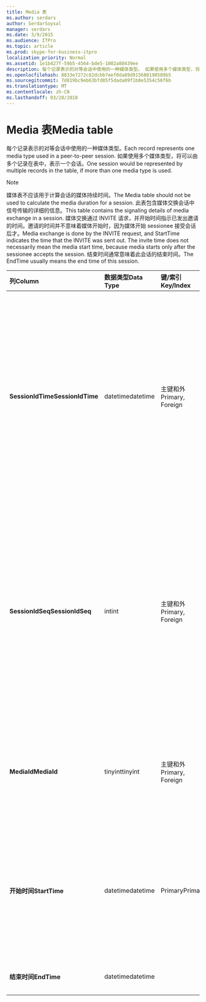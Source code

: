 ```yaml
---
title: Media 表
ms.author: serdars
author: SerdarSoysal
manager: serdars
ms.date: 3/9/2015
ms.audience: ITPro
ms.topic: article
ms.prod: skype-for-business-itpro
localization_priority: Normal
ms.assetid: 1e1b427f-59b5-4564-bde5-1002a80439ee
description: 每个记录表示的对等会话中使用的一种媒体类型。 如果使用多个媒体类型，将可以由多个记录在表中，表示一个会话。
ms.openlocfilehash: 8833e7272c82dcbb7eef0da89d915680198589b5
ms.sourcegitcommit: 7d819bc9eb63bfd85f5dada09f1b8e5354c56f6b
ms.translationtype: MT
ms.contentlocale: zh-CN
ms.lasthandoff: 03/28/2018
---
```

# <a name="media-table"></a><span data-ttu-id="e6cd1-104">Media 表</span><span class="sxs-lookup"><span data-stu-id="e6cd1-104">Media table</span></span>
 
<span data-ttu-id="e6cd1-105">每个记录表示的对等会话中使用的一种媒体类型。</span><span class="sxs-lookup"><span data-stu-id="e6cd1-105">Each record represents one media type used in a peer-to-peer session.</span></span> <span data-ttu-id="e6cd1-106">如果使用多个媒体类型，将可以由多个记录在表中，表示一个会话。</span><span class="sxs-lookup"><span data-stu-id="e6cd1-106">One session would be represented by multiple records in the table, if more than one media type is used.</span></span>
  
> [!NOTE]
> <span data-ttu-id="e6cd1-107">媒体表不应该用于计算会话的媒体持续时间。</span><span class="sxs-lookup"><span data-stu-id="e6cd1-107">The Media table should not be used to calculate the media duration for a session.</span></span> <span data-ttu-id="e6cd1-108">此表包含媒体交换会话中信号传输的详细的信息。</span><span class="sxs-lookup"><span data-stu-id="e6cd1-108">This table contains the signaling details of media exchange in a session.</span></span> <span data-ttu-id="e6cd1-109">媒体交换通过 INVITE 请求，并开始时间指示已发出邀请的时间。邀请的时间并不意味着媒体开始时，因为媒体开始 sessionee 接受会话后才。</span><span class="sxs-lookup"><span data-stu-id="e6cd1-109">Media exchange is done by the INVITE request, and StartTime indicates the time that the INVITE was sent out. The invite time does not necessarily mean the media start time, because media starts only after the sessionee accepts the session.</span></span> <span data-ttu-id="e6cd1-110">结束时间通常意味着此会话的结束时间。</span><span class="sxs-lookup"><span data-stu-id="e6cd1-110">The EndTime usually means the end time of this session.</span></span> 
  
|<span data-ttu-id="e6cd1-111">**列**</span><span class="sxs-lookup"><span data-stu-id="e6cd1-111">**Column**</span></span>|<span data-ttu-id="e6cd1-112">**数据类型**</span><span class="sxs-lookup"><span data-stu-id="e6cd1-112">**Data Type**</span></span>|<span data-ttu-id="e6cd1-113">**键/索引**</span><span class="sxs-lookup"><span data-stu-id="e6cd1-113">**Key/Index**</span></span>|<span data-ttu-id="e6cd1-114">**详细信息**</span><span class="sxs-lookup"><span data-stu-id="e6cd1-114">**Details**</span></span>|
|:-----|:-----|:-----|:-----|
|<span data-ttu-id="e6cd1-115">**SessionIdTime**</span><span class="sxs-lookup"><span data-stu-id="e6cd1-115">**SessionIdTime**</span></span> <br/> |<span data-ttu-id="e6cd1-116">datetime</span><span class="sxs-lookup"><span data-stu-id="e6cd1-116">datetime</span></span>  <br/> |<span data-ttu-id="e6cd1-117">主键和外</span><span class="sxs-lookup"><span data-stu-id="e6cd1-117">Primary, Foreign</span></span>  <br/> |<span data-ttu-id="e6cd1-118">会议请求的时间。</span><span class="sxs-lookup"><span data-stu-id="e6cd1-118">Time of session request.</span></span> <span data-ttu-id="e6cd1-119">与**SessionIdSeq**配合使用，以唯一标识会话。</span><span class="sxs-lookup"><span data-stu-id="e6cd1-119">Used in conjunction with **SessionIdSeq** to uniquely identify a session.</span></span> <span data-ttu-id="e6cd1-120">[对话框中业务服务器 2015年的 Skype 的表](dialogs.md)的详细信息，请参阅。</span><span class="sxs-lookup"><span data-stu-id="e6cd1-120">See the [Dialogs table in Skype for Business Server 2015](dialogs.md) for more information.</span></span> <br/> |
|<span data-ttu-id="e6cd1-121">**SessionIdSeq**</span><span class="sxs-lookup"><span data-stu-id="e6cd1-121">**SessionIdSeq**</span></span> <br/> |<span data-ttu-id="e6cd1-122">int</span><span class="sxs-lookup"><span data-stu-id="e6cd1-122">int</span></span>  <br/> |<span data-ttu-id="e6cd1-123">主键和外</span><span class="sxs-lookup"><span data-stu-id="e6cd1-123">Primary, Foreign</span></span>  <br/> |<span data-ttu-id="e6cd1-124">以标识会话的 ID 号。</span><span class="sxs-lookup"><span data-stu-id="e6cd1-124">ID number to identify the session.</span></span> <span data-ttu-id="e6cd1-125">与**SessionIdTime**配合使用，以唯一标识会话。</span><span class="sxs-lookup"><span data-stu-id="e6cd1-125">Used in conjunction with **SessionIdTime** to uniquely identify a session.</span></span> <span data-ttu-id="e6cd1-126">[对话框中业务服务器 2015年的 Skype 的表](dialogs.md)的详细信息，请参阅。</span><span class="sxs-lookup"><span data-stu-id="e6cd1-126">See the [Dialogs table in Skype for Business Server 2015](dialogs.md) for more information.</span></span> <br/> |
|<span data-ttu-id="e6cd1-127">**MediaId**</span><span class="sxs-lookup"><span data-stu-id="e6cd1-127">**MediaId**</span></span> <br/> |<span data-ttu-id="e6cd1-128">tinyint</span><span class="sxs-lookup"><span data-stu-id="e6cd1-128">tinyint</span></span>  <br/> |<span data-ttu-id="e6cd1-129">主键和外</span><span class="sxs-lookup"><span data-stu-id="e6cd1-129">Primary, Foreign</span></span>  <br/> |<span data-ttu-id="e6cd1-130">标识此媒体类型的唯一编号。</span><span class="sxs-lookup"><span data-stu-id="e6cd1-130">Unique number identifying this media type.</span></span> <span data-ttu-id="e6cd1-131">[MediaList 表](medialist.md)的详细信息，请参阅。</span><span class="sxs-lookup"><span data-stu-id="e6cd1-131">See the [MediaList table](medialist.md) for more information.</span></span> <br/> |
|<span data-ttu-id="e6cd1-132">**开始时间**</span><span class="sxs-lookup"><span data-stu-id="e6cd1-132">**StartTime**</span></span> <br/> |<span data-ttu-id="e6cd1-133">datetime</span><span class="sxs-lookup"><span data-stu-id="e6cd1-133">datetime</span></span>  <br/> |<span data-ttu-id="e6cd1-134">Primary</span><span class="sxs-lookup"><span data-stu-id="e6cd1-134">Primary</span></span>  <br/> |<span data-ttu-id="e6cd1-135">这是媒体请求被发送出去的时间，不实的媒体开始时间。</span><span class="sxs-lookup"><span data-stu-id="e6cd1-135">This is the time that a media request was sent out, not the real media start time.</span></span> <span data-ttu-id="e6cd1-136">**开始时间**包括会话设置时间。</span><span class="sxs-lookup"><span data-stu-id="e6cd1-136">**StartTime** includes the session setup time.</span></span> <br/> |
|<span data-ttu-id="e6cd1-137">**结束时间**</span><span class="sxs-lookup"><span data-stu-id="e6cd1-137">**EndTime**</span></span> <br/> |<span data-ttu-id="e6cd1-138">datetime</span><span class="sxs-lookup"><span data-stu-id="e6cd1-138">datetime</span></span>  <br/> ||<span data-ttu-id="e6cd1-139">这是会话的结束时间。</span><span class="sxs-lookup"><span data-stu-id="e6cd1-139">This is the end time of the session.</span></span>  <br/> |
   

